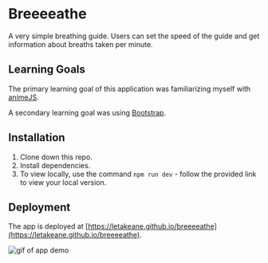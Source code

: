 # Breeeeathe

A very simple breathing guide. Users can set the speed of the guide and get information about breaths taken per minute.

## Learning Goals

The primary learning goal of this application was familiarizing myself with [animeJS](https://animejs.com/).

A secondary learning goal was using [Bootstrap](https://getbootstrap.com/).

## Installation

1. Clone down this repo.
1. Install dependencies.
1. To view locally, use the command `npm run dev` - follow the provided link to view your local version.

## Deployment

The app is deployed at [https://letakeane.github.io/breeeeathe](https://letakeane.github.io/breeeeathe).

![gif of app demo](./demo.gif)